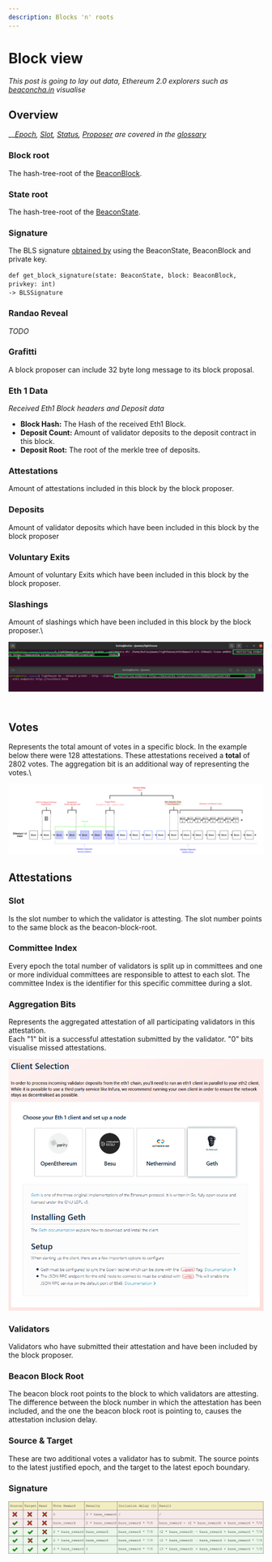 ```yaml
---
description: Blocks 'n' roots
---
```


# Block view

_This post is going to lay out data, Ethereum 2.0 explorers such as_ [_beaconcha.in_](https://beaconcha.in/) _visualise_

## Overview

__[_Epoch_](https://kb.beaconcha.in/glossary#epoch)_,_ [_Slot_](https://i.imgur.com/y8tVVUr.png)_,_ [_Status_](https://kb.beaconcha.in/glossary#validator-lifecycle)_,_ [_Proposer_](https://kb.beaconcha.in/glossary#validator-lifecycle) _are covered in the_ [_glossary_](https://kb.beaconcha.in/glossary)

### Block root

The hash-tree-root of the [BeaconBlock](https://github.com/ethereum/eth2.0-specs/blob/dev/specs/phase0/beacon-chain.md#beaconblock).

### State root

The hash-tree-root of the [BeaconState](https://github.com/ethereum/eth2.0-specs/blob/dev/specs/phase0/beacon-chain.md#beacon-state).

### Signature

The BLS signature [obtained by](https://github.com/ethereum/eth2.0-specs/blob/dev/specs/phase0/validator.md#packaging-into-a-signedbeaconblock) using the BeaconState, BeaconBlock and private key.

`def get_block_signature(state: BeaconState, block: BeaconBlock, privkey: int)` \
`-> BLSSignature`

### Randao Reveal

_TODO_

### Grafitti

A block proposer can include 32 byte long message to its block proposal.

### Eth 1 Data

_Received Eth1 Block headers and Deposit data_&#x20;

* **Block Hash:** The Hash of the received Eth1 Block.
* **Deposit Count:** Amount of validator deposits to the deposit contract in this block.
* **Deposit Root:** The root of the merkle tree of deposits.

### Attestations

Amount of attestations included in this block by the block proposer.

### Deposits

Amount of validator deposits which have been included in this block by the block proposer

### Voluntary Exits

Amount of voluntary Exits which have been included in this block by the block proposer.

### Slashings

Amount of slashings which have been included in this block by the block proposer.\


![](<../.gitbook/assets/image (176).png>)

\
Votes
-----

Represents the total amount of votes in a specific block. In the example below there were 128 attestations. These attestations received a **total** of 2802 votes. The aggregation bit is an additional way of representing the votes.\


![](<../.gitbook/assets/image (177).png>)

## Attestations

### Slot

Is the slot number to which the validator is attesting. The slot number points to the same block as the beacon-block-root.

### Committee Index

Every epoch the total number of validators is split up in committees and one or more individual committees are responsible to attest to each slot. The committee Index is the identifier for this specific committee during a slot.

### Aggregation Bits

Represents the aggregated attestation of all participating validators in this attestation.\
Each "1" bit is a successful attestation submitted by the validator. "0" bits visualise missed attestations.

![](<../.gitbook/assets/image (181).png>)

### Validators

Validators who have submitted their attestation and have been included by the block proposer.

### Beacon Block Root

The beacon block root points to the block to which validators are attesting. The difference between the block number in which the attestation has been included, and the one the beacon block root is pointing to, causes the attestation inclusion delay.

### Source & Target

These are two additional votes a validator has to submit. The source points to the latest justified epoch, and the target to the latest epoch boundary.

### Signature

![](<../.gitbook/assets/image (175).png>)
